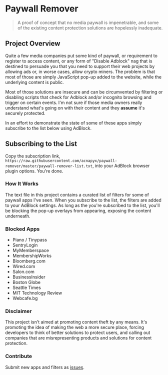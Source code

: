 Paywall Remover
=======
> A proof of concept that no media paywall is impenetrable, and some of the existing content protection solutions are hopelessly inadequate.



## Project Overview
Quite a few media companies put some kind of paywall, or requirement to register to access content, or any form of "Disable Adblock" nag that is destined to persuade you that you need to support their web projects by allowing ads or, in worse cases, allow crypto miners. The problem is that most of those are simply JavaScript pop-up added to the website, while the underlying content is public. 

Most of those solutions are insecure and can be circumvented by filtering or disabling scripts that check for Adblock and/or incognito browsing and trigger on certain events. I'm not sure if those media owners really understand what's going on with their content and they **assume** it's securely protected.

In an effort to demonstrate the state of some of these apps simply subscribe to the list below using AdBlock.



## Subscribing to the List
Copy the subscription link, `https://raw.githubusercontent.com/acnapyx/paywall-remover/master/paywall-remover-list.txt`, into your AdBlock browser plugin options. You're done.


### How It Works
The text file in this project contains a curated list of filters for some of paywall apps I've seen. When you subscribe to the list, the filters are added to your AdBlock settings. As long as the you're subscribed to the list, you'll be blocking the pop-up overlays from appearing, exposing the content underneath.


### Blocked Apps
* Piano / Tinypass
* SentryLogin
* MyMemberspace
* MembershipWorks
* Bloomberg.com
* Wired.com
* Salon.com
* BusinessInsider
* Boston Globe
* Seattle Times
* MIT Technology Review
* Webcafe.bg


### Disclaimer
This project isn't aimed at promoting content theft by any means. It's promoting the idea of making the web a more secure place, forcing developers to think of better solutions to protect users, and calling out companies that are misrepresenting products and solutions for content protection.

### Contribute
Submit new apps and filters as [issues](https://github.com/acnapyx/paywall-remover/issues).
